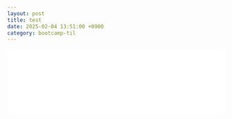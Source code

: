 ```yaml
---
layout: post
title: test
date: 2025-02-04 13:51:00 +0900
category: bootcamp-til
---
```


<div style="width: 100%; overflow: hidden; ">
  <iframe id="myIframe" src="/web/album/index.html" width="100%" style="border:none; overflow-x: auto; "></iframe>
</div>

<script>
  // iframe 높이 조정 함수
  function resizeIframe() {

    var iframe = document.getElementById("myIframe");

    // `iframe` 이 제대로 로드되었는지 확인
    if (iframe && iframe.contentWindow && iframe.contentWindow.document.body) {
      // 내부 콘텐츠의 높이를 계산하여 `iframe` 의 높이를 맞춤
      iframe.style.height = iframe.contentWindow.document.body.scrollHeight + "px";
    }

  }

  // 타임스탬프 추가하여 `iframe` 의 src 갱신
  function updateIframeSource() {

    var iframe = document.getElementById("myIframe");

    var src = "/web/album/index.html"; // iframe의 원래 src 경로
    
    // 타임스탬프 추가하여 캐시를 방지
    iframe.src = src + "?t=" + new Date().getTime(); // 타임스탬프를 추가하여 최신 콘텐츠 불러오기
  }

  // 페이지 로드 후 iframe의 src를 업데이트하고 높이 자동 조정
  window.addEventListener('load', function() {

    updateIframeSource();  // 타임스탬프 추가하여 iframe 로드
    resizeIframe();  // 높이 자동 조정

  }); 

  // 창 크기 변화 시에도 높이를 재조정
  window.addEventListener("resize", resizeIframe); 

  // iframe이 로드되고 나면, 내부 내용에 대한 변경 사항을 감지
  var iframe = document.getElementById("myIframe"); 

  iframe.onload = function() {

    // `iframe` 이 로드되면 내부 동적 콘텐츠 변경 감지 시작
    var contentDocument = iframe.contentWindow.document;
    
    // MutationObserver 사용 - iframe 내의 동적 콘텐츠 변경 감지
    var observer = new MutationObserver(function() {
      resizeIframe();
    });

    observer.observe(contentDocument.body, {
      childList: true,        // 자식 요소가 추가/삭제될 때 감지
      subtree: true,          // 자식 요소 깊은 곳까지 감지
      characterData: true,    // 텍스트 변경도 감지
    });

  }; 
</script>
